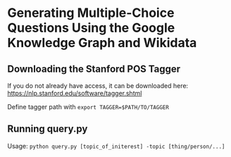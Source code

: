 # Generating Multiple-Choice Questions Using the Google Knowledge Graph and Wikidata
## Downloading the Stanford POS Tagger
If you do not already have access, it can be downloaded here: https://nlp.stanford.edu/software/tagger.shtml

Define tagger path with `export TAGGER=$PATH/TO/TAGGER`

## Running query.py

Usage: `python query.py [topic_of_initerest] -topic [thing/person/...]`
